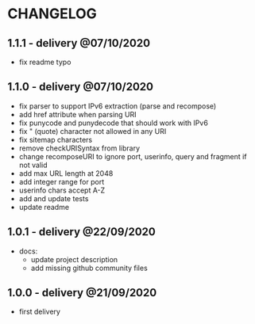 # CHANGELOG

## 1.1.1 - delivery @07/10/2020

- fix readme typo

## 1.1.0 - delivery @07/10/2020

- fix parser to support IPv6 extraction (parse and recompose)
- add href attribute when parsing URI
- fix punycode and punydecode that should work with IPv6
- fix " (quote) character not allowed in any URI
- fix sitemap characters
- remove checkURISyntax from library
- change recomposeURI to ignore port, userinfo, query and fragment if not valid
- add max URL length at 2048
- add integer range for port
- userinfo chars accept A-Z
- add and update tests
- update readme

## 1.0.1 - delivery @22/09/2020

- docs:
  - update project description
  - add missing github community files

## 1.0.0 - delivery @21/09/2020

- first delivery
